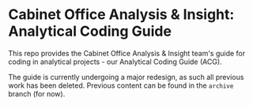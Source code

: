 # Cabinet Office Analysis & Insight: Analytical Coding Guide

This repo provides the Cabinet Office Analysis & Insight team's guide for coding in analytical projects - our Analytical Coding Guide (ACG).

The guide is currently undergoing a major redesign, as such all previous work has been deleted. Previous content can be found in the `archive` branch (for now).
